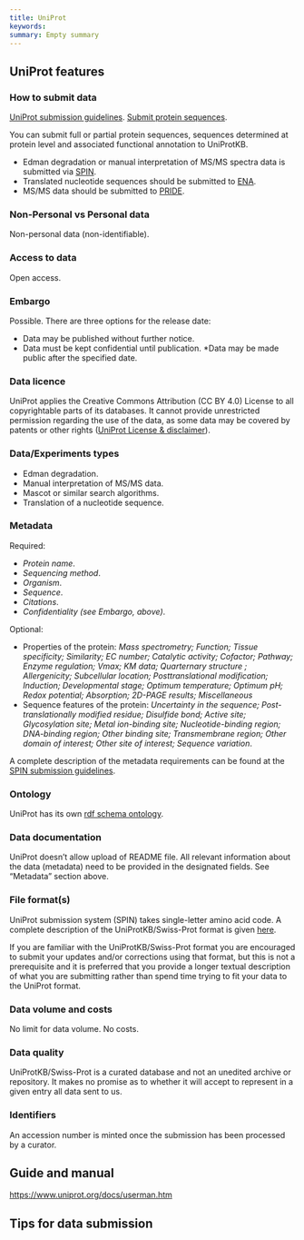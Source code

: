 ```yaml
---
title: UniProt
keywords:
summary: Empty summary
---
```

## UniProt features
### How to submit data
[UniProt submission guidelines](https://www.uniprot.org/help/submissions).
[Submit protein sequences](https://www.ebi.ac.uk/swissprot/Submissions/spin/help).

You can submit full or partial protein sequences, sequences determined at protein level and associated functional annotation to UniProtKB.
* Edman degradation or manual interpretation of MS/MS spectra data is submitted via [SPIN](https://www.ebi.ac.uk/swissprot/Submissions/spin/account/login).
* Translated nucleotide sequences should be submitted to [ENA](https://www.ebi.ac.uk/ena/browser/home).
* MS/MS data should be submitted to [PRIDE](https://www.ebi.ac.uk/pride/).


### Non-Personal vs Personal data
Non-personal data (non-identifiable).

### Access to data
Open access.

### Embargo
Possible. There are three options for the release date:
* Data may be published without further notice.
* Data must be kept confidential until publication.
*Data may be made public after the specified date.

### Data licence
UniProt applies the Creative Commons Attribution (CC BY 4.0) License to all copyrightable parts of its databases. It cannot provide unrestricted permission regarding the use of the data, as some data may be covered by patents or other rights ([UniProt License & disclaimer](https://www.uniprot.org/help/license)).

### Data/Experiments types
* Edman degradation.
* Manual interpretation of MS/MS data.
* Mascot or similar search algorithms.
* Translation of a nucleotide sequence.

### Metadata
Required:
* *Protein name*.
* *Sequencing method*.
* *Organism*.
* *Sequence*.
* *Citations*.
* *Confidentiality (see Embargo, above)*.

Optional:
* Properties of the protein: *Mass spectrometry; Function; Tissue specificity; Similarity; EC number; Catalytic activity; Cofactor; Pathway; Enzyme regulation; Vmax; KM data; Quarternary structure ; Allergenicity; Subcellular location; Posttranslational modification; Induction; Developmental stage; Optimum temperature; Optimum pH; Redox potential; Absorption; 2D-PAGE results; Miscellaneous*
* Sequence features of the protein: *Uncertainty in the sequence; Post-translationally modified residue; Disulfide bond; Active site; Glycosylation site; Metal ion-binding site; Nucleotide-binding region; DNA-binding region; Other binding site; Transmembrane region; Other domain of interest; Other site of interest; Sequence variation*.

A complete description of the metadata requirements can be found at the [SPIN submission guidelines](https://www.ebi.ac.uk/swissprot/Submissions/spin/help#publish).

### Ontology
UniProt has its own [rdf schema ontology](http://ontologies.berkeleybop.org/mi.owl).

### Data documentation
UniProt doesn’t allow upload of README file. All relevant information about the data (metadata) need to be provided in the designated fields. See “Metadata” section above.

### File format(s)
UniProt submission system (SPIN) takes single-letter amino acid code. A complete description of the UniProtKB/Swiss-Prot format is given [here](https://web.expasy.org/docs/userman.html#genstruc).

If you are familiar with the UniProtKB/Swiss-Prot format you are encouraged to submit your updates and/or corrections using that format, but this is not a prerequisite and it is preferred that you provide a longer textual description of what you are submitting rather than spend time trying to fit your data to the UniProt format.

### Data volume and costs
No limit for data volume. No costs.

### Data quality
UniProtKB/Swiss-Prot is a curated database and not an unedited archive or repository. It makes no promise as to whether it will accept to represent in a given entry all data sent to us.

### Identifiers
An accession number is minted once the submission has been processed by a curator.

## Guide and manual
https://www.uniprot.org/docs/userman.htm


## Tips for data submission
